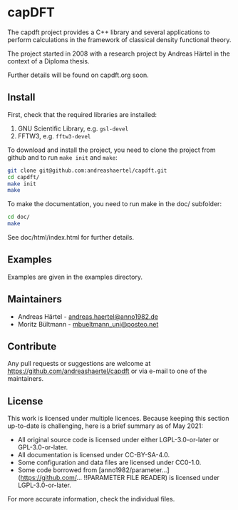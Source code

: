 <!--
SPDX-FileCopyrightText: 2008-2021 Andreas Härtel <http://andreashaertel.anno1982.de/>

SPDX-License-Identifier: CC-BY-SA-4.0
-->

# capDFT

The capdft project provides a C++ library and several applications to perform 
calculations in the framework of classical density functional theory. 

The project started in 2008 with a research project by Andreas Härtel in the context of a Diploma thesis. 

Further details will be found on capdft.org soon. 


## Install

First, check that the required libraries are installed:
1. GNU Scientific Library, e.g. `gsl-devel`
2. FFTW3, e.g. `fftw3-devel`

To download and install the project, you need to clone the project from github and to run `make init` and `make`: 
```bash
git clone git@github.com:andreashaertel/capdft.git
cd capdft/
make init
make
```

To make the documentation, you need to run make in the doc/ subfolder: 
```bash
cd doc/
make
```

See doc/html/index.html for further details. 


## Examples

Examples are given in the examples directory.


## Maintainers

- Andreas Härtel - <andreas.haertel@anno1982.de>
- Moritz Bültmann - <mbueltmann_uni@posteo.net>


## Contribute

Any pull requests or suggestions are welcome at 
<https://github.com/andreashaertel/capdft> or via e-mail to one of the maintainers. 


## License

This work is licensed under multiple licences. Because keeping this section 
up-to-date is challenging, here is a brief summary as of May 2021: 

- All original source code is licensed under either LGPL-3.0-or-later or GPL-3.0-or-later. 
- All documentation is licensed under CC-BY-SA-4.0. 
- Some configuration and data files are licensed under CC0-1.0. 
- Some code borrowed from 
  [anno1982/parameter...](https://github.com/... !!PARAMETER FILE READER) is licensed under
  LGPL-3.0-or-later. 

For more accurate information, check the individual files.



